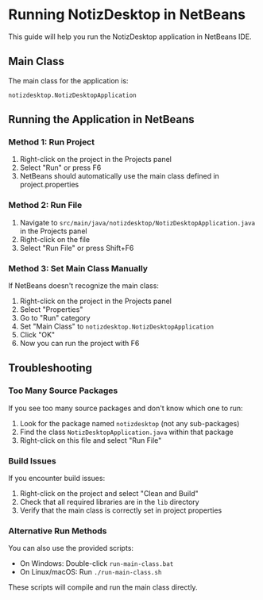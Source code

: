 # Running NotizDesktop in NetBeans

This guide will help you run the NotizDesktop application in NetBeans IDE.

## Main Class

The main class for the application is:

```
notizdesktop.NotizDesktopApplication
```

## Running the Application in NetBeans

### Method 1: Run Project

1. Right-click on the project in the Projects panel
2. Select "Run" or press F6
3. NetBeans should automatically use the main class defined in project.properties

### Method 2: Run File

1. Navigate to `src/main/java/notizdesktop/NotizDesktopApplication.java` in the Projects panel
2. Right-click on the file
3. Select "Run File" or press Shift+F6

### Method 3: Set Main Class Manually

If NetBeans doesn't recognize the main class:

1. Right-click on the project in the Projects panel
2. Select "Properties"
3. Go to "Run" category
4. Set "Main Class" to `notizdesktop.NotizDesktopApplication`
5. Click "OK"
6. Now you can run the project with F6

## Troubleshooting

### Too Many Source Packages

If you see too many source packages and don't know which one to run:

1. Look for the package named `notizdesktop` (not any sub-packages)
2. Find the class `NotizDesktopApplication.java` within that package
3. Right-click on this file and select "Run File"

### Build Issues

If you encounter build issues:

1. Right-click on the project and select "Clean and Build"
2. Check that all required libraries are in the `lib` directory
3. Verify that the main class is correctly set in project properties

### Alternative Run Methods

You can also use the provided scripts:

- On Windows: Double-click `run-main-class.bat`
- On Linux/macOS: Run `./run-main-class.sh`

These scripts will compile and run the main class directly.